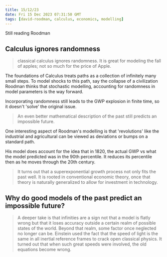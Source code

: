 ```yaml
---
title: 15/12/23
date: Fri 15 Dec 2023 07:31:50 GMT
tags: [david-roodman, calculus, economics, modelling]
---
```


Still reading Roodman

## Calculus ignores randomness

> classical calculus ignores randomness. It is great for modeling the fall of apples; not so much for the price of Apple.
>

The foundations of Calculus treats paths as a collection of infinitely many small steps. To model shocks to this path,
say the collapse of a civilization Roodman thinks that stochastic modelling, accounting for randomness in model
parameters is the way forward.

Incorporating randomness still leads to the GWP explosion in finite time, so it doesn't 'solve' the original issue.
> An even better mathematical description of the past still predicts an impossible future.

One interesting aspect of Roodman's modelling is that 'revolutions' like the industrial and agricultural can be viewed
as deviations or bumps on a standard path.

His model does account for the idea that in 1820, the actual GWP vs what the model predicted was in the 90th percentile.
It reduces its percentile then as he moves through the 20th century.

> It turns out that a superexponential growth process not only fits the past well. It is rooted in conventional economic
theory, once that theory is naturally generalized to allow for investment in technology.

## Why do good models of the past predict an impossible future?

> A deeper take is that infinities are a sign not that a model is flatly wrong but that it loses accuracy outside a
certain realm of possible states of the world. Beyond that realm, some factor once neglected no longer can be. Einstein
used the fact that the speed of light is the same in all inertial reference frames to crack open classical physics. It
turned out that when such great speeds were involved, the old equations become wrong.

